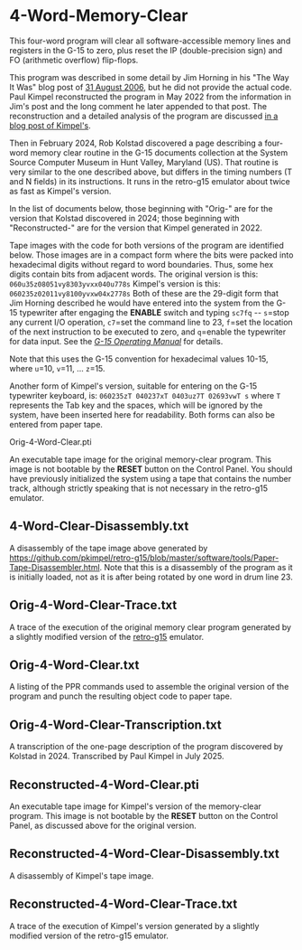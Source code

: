 # 4-Word-Memory-Clear

This four-word program will clear all software-accessible memory lines and registers in the G-15 to zero, plus reset the IP (double-precision sign) and FO (arithmetic overflow) flip-flops.

This program was described in some detail by Jim Horning in his "The Way It Was" blog post of [31 August 2006](http://horningtales.blogspot.com/2006/08/my-shortest-program.html), but he did not provide the actual code. Paul Kimpel reconstructed the program in May 2022 from the information in Jim's post and the long comment he later appended to that post. The reconstruction and a detailed analysis of the program are discussed [in a blog post of Kimpel's](https://retro-emulation.blogspot.com/2022/06/a-g-15-four-word-memory-clear-program.html).

Then in February 2024, Rob Kolstad discovered a page describing a four-word memory clear routine in the G-15 documents collection at the System Source Computer Museum in Hunt Valley, Maryland (US). That routine is very similar to the one described above, but differs in the timing numbers (T and N fields) in its instructions. It runs in the retro-g15 emulator about twice as fast as Kimpel's version.

In the list of documents below, those beginning with "Orig-" are for the version that Kolstad discovered in 2024; those beginning with "Reconstructed-" are for the version that Kimpel generated in 2022.

Tape images with the code for both versions of the program are identified below. Those images are in a compact form where the bits were packed into hexadecimal digits without regard to word boundaries. Thus, some hex digits contain bits from adjacent words. The original version is this:
    ```
    060u35z08051vy8303yvxx040u778s
    ```
Kimpel's version is this:
    ```
    060235z02011vy8100yvxw04x2778s
    ```
Both of these are the 29-digit form that Jim Horning described he would have entered into the system from the G-15 typewriter after engaging the **ENABLE** switch and typing `sc7fq` -- `s`=stop any current I/O operation, `c7`=set the command line to 23, `f`=set the location of the next instruction to be executed to zero, and `q`=enable the typewriter for data input. See the _[G-15 Operating Manual](http://bitsavers.org/pdf/bendix/g-15/G15_Operating_Man_Jul59.pdf)_ for details.

Note that this uses the G-15 convention for hexadecimal values 10-15, where `u`=10, `v`=11, ... `z`=15.

Another form of Kimpel's version, suitable for entering on the G-15 typewriter keyboard, is:
    ```
    060235zT 040237xT 0403uz7T 02693vwT s
    ```
where `T` represents the Tab key and the spaces, which will be ignored by the system, have been inserted here for readability. Both forms can also be entered from paper tape.


Orig-4-Word-Clear.pti

An executable tape image for the original memory-clear program. This image is not bootable by the **RESET** button on the Control Panel. You should have previously initialized the system using a tape that contains the number track, although strictly speaking that is not necessary in the retro-g15 emulator.

## 4-Word-Clear-Disassembly.txt

A disassembly of the tape image above generated by https://github.com/pkimpel/retro-g15/blob/master/software/tools/Paper-Tape-Disassembler.html. Note that this is a disassembly of the program as it is initially loaded, not as it is after being rotated by one word in drum line 23.

## Orig-4-Word-Clear-Trace.txt

A trace of the execution of the original memory clear program generated by a slightly modified version of the [retro-g15](http:www.phkimpel.us/Bendix-G15/) emulator.

## Orig-4-Word-Clear.txt

A listing of the PPR commands used to assemble the original version of the program and punch the resulting object code to paper tape.

## Orig-4-Word-Clear-Transcription.txt

A transcription of the one-page description of the program discovered by Kolstad in 2024. Transcribed by Paul Kimpel in July 2025.


## Reconstructed-4-Word-Clear.pti

An executable tape image for Kimpel's version of the memory-clear program. This image is not bootable by the **RESET** button on the Control Panel, as discussed above for the original version.

## Reconstructed-4-Word-Clear-Disassembly.txt

A disassembly of Kimpel's tape image.

## Reconstructed-4-Word-Clear-Trace.txt

A trace of the execution of Kimpel's version generated by a slightly modified version of the retro-g15 emulator.
